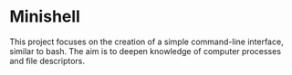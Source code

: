 # Minishell
This project focuses on the creation of a simple command-line interface, similar to bash. The aim is to deepen knowledge of computer processes and file descriptors.
